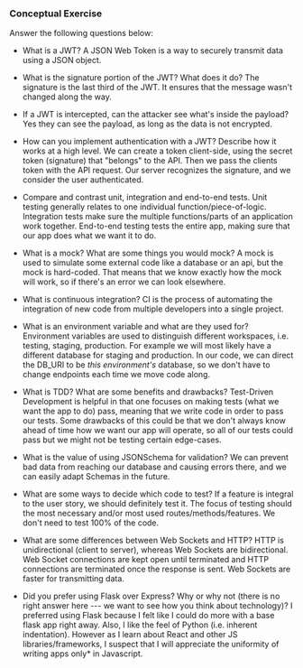 ### Conceptual Exercise

Answer the following questions below:

- What is a JWT?
A JSON Web Token is a way to securely transmit data using a JSON object.

- What is the signature portion of the JWT?  What does it do?
The signature is the last third of the JWT. It ensures that the message wasn't changed along the way.

- If a JWT is intercepted, can the attacker see what's inside the payload?
Yes they can see the payload, as long as the data is not encrypted.

- How can you implement authentication with a JWT?  Describe how it works at a high level.
We can create a token client-side, using the secret token (signature) that "belongs" to the API. Then we pass the clients token with the API request. Our server recognizes the signature, and we consider the user authenticated.

- Compare and contrast unit, integration and end-to-end tests.
Unit testing generally relates to one individual function/piece-of-logic. Integration tests make sure the multiple functions/parts of an application work together. End-to-end testing tests the entire app, making sure that our app does what we want it to do.

- What is a mock? What are some things you would mock?
A mock is used to simulate some external code like a database or an api, but the mock is hard-coded. That means that we know exactly how the mock will work, so if there's an error we can look elsewhere. 

- What is continuous integration?
CI is the process of automating the integration of new code from multiple developers into a single project.

- What is an environment variable and what are they used for?
Environment variables are used to distinguish different workspaces, i.e. testing, staging, production. For example we will most likely have a different database for staging and production. In our code, we can direct the DB_URI to be *this environment's* database, so we don't have to change endpoints each time we move code along.

- What is TDD? What are some benefits and drawbacks?
Test-Driven Development is helpful in that one focuses on making tests (what we want the app to do) pass, meaning that we write code in order to pass our tests. Some drawbacks of this could be that we don't always know ahead of time how we want our app will operate, so all of our tests could pass but we might not be testing certain edge-cases.

- What is the value of using JSONSchema for validation?
We can prevent bad data from reaching our database and causing errors there, and we can easily adapt Schemas in the future.

- What are some ways to decide which code to test?
If a feature is integral to the user story, we should definitely test it. The focus of testing should the most necessary and/or most used routes/methods/features. We don't need to test 100% of the code.

- What are some differences between Web Sockets and HTTP?
HTTP is unidirectional (client to server), whereas Web Sockets are bidirectional. Web Socket connections are kept open until terminated and HTTP connections are terminated once the response is sent. Web Sockets are faster for transmitting data. 

- Did you prefer using Flask over Express? Why or why not (there is no right 
  answer here --- we want to see how you think about technology)?
I preferred using Flask because I felt like I could do more with a base flask app right away. Also, I like the feel of Python (i.e. inherent indentation). However as I learn about React and other JS libraries/frameworks, I suspect that I will appreciate the uniformity of writing apps only* in Javascript.